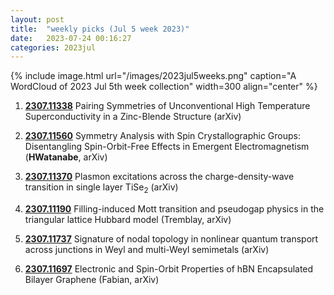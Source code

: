 ```yaml
---
layout: post
title:  "weekly picks (Jul 5 week 2023)"
date:   2023-07-24 00:16:27
categories: 2023jul
---
```



{% include image.html url="/images/2023jul5weeks.png" caption="A WordCloud of 2023 Jul 5th week collection" width=300 align="center" %}





1. **[2307.11338](http://arxiv.org/abs/2307.11338)** Pairing Symmetries of Unconventional High Temperature Superconductivity in a Zinc-Blende Structure (arXiv)

1. **[2307.11560](http://arxiv.org/abs/2307.11560)** Symmetry Analysis with Spin Crystallographic Groups: Disentangling Spin-Orbit-Free Effects in Emergent Electromagnetism (**HWatanabe**, arXiv)

1. **[2307.11370](http://arxiv.org/abs/2307.11370)** Plasmon excitations across the charge-density-wave transition in single layer TiSe$_2$ (arXiv)

1. **[2307.11190](http://arxiv.org/abs/2307.11190)** Filling-induced Mott transition and pseudogap physics in the triangular lattice Hubbard model (Tremblay, arXiv)

1. **[2307.11737](http://arxiv.org/abs/2307.11737)** Signature of nodal topology in nonlinear quantum transport across junctions in Weyl and multi-Weyl semimetals (arXiv)

1. **[2307.11697](http://arxiv.org/abs/2307.11697)** Electronic and Spin-Orbit Properties of hBN Encapsulated Bilayer Graphene (Fabian, arXiv)
